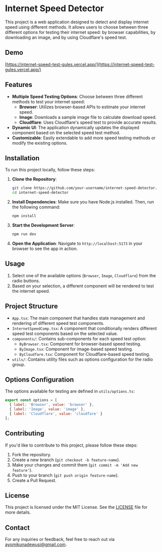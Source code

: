 # Internet Speed Detector

This project is a web application designed to detect and display internet speed using different methods. It allows users to choose between three different options for testing their internet speed: by browser capabilities, by downloading an image, and by using Cloudflare's speed test.

## Demo
[https://internet-speed-test-gules.vercel.app/](https://internet-speed-test-gules.vercel.app/)

## Features

- **Multiple Speed Testing Options**: Choose between three different methods to test your internet speed:
    - **Browser**: Utilizes browser-based APIs to estimate your internet speed.
    - **Image**: Downloads a sample image file to calculate download speed.
    - **Cloudflare**: Uses Cloudflare's speed test to provide accurate results.
- **Dynamic UI**: The application dynamically updates the displayed component based on the selected speed test method.
- **Customizable**: Easily extendable to add more speed testing methods or modify the existing options.

## Installation

To run this project locally, follow these steps:

1. **Clone the Repository**:
   ```bash
   git clone https://github.com/your-username/internet-speed-detector.git
   cd internet-speed-detector
   ```

2. **Install Dependencies**:
   Make sure you have Node.js installed. Then, run the following command:
   ```bash
   npm install
   ```

3. **Start the Development Server**:
   ```bash
   npm run dev
   ```

4. **Open the Application**:
   Navigate to `http://localhost:5173` in your browser to see the app in action.

## Usage

1. Select one of the available options (`Browser`, `Image`, `Cloudflare`) from the radio buttons.
2. Based on your selection, a different component will be rendered to test the internet speed.

## Project Structure

- `App.tsx`: The main component that handles state management and rendering of different speed test components.
- `InternetSpeedComp.tsx`: A component that conditionally renders different speed test components based on the selected value.
- `components/`: Contains sub-components for each speed test option:
    - `ByBrowser.tsx`: Component for browser-based speed testing.
    - `ByImage.tsx`: Component for image-based speed testing.
    - `ByCloudfare.tsx`: Component for Cloudflare-based speed testing.
- `utils/`: Contains utility files such as options configuration for the radio group.

## Options Configuration

The options available for testing are defined in `utils/options.ts`:

```js
export const options = [
  { label: 'Browser', value: 'browser' },
  { label: 'Image', value: 'image' },
  { label: 'Cloudflare', value: 'cloudfare' }
];
```

## Contributing

If you'd like to contribute to this project, please follow these steps:

1. Fork the repository.
2. Create a new branch (`git checkout -b feature-name`).
3. Make your changes and commit them (`git commit -m 'Add new feature'`).
4. Push to your branch (`git push origin feature-name`).
5. Create a Pull Request.

## License

This project is licensed under the MIT License. See the [LICENSE](LICENSE) file for more details.

## Contact

For any inquiries or feedback, feel free to reach out via [ayomikunadewusi@gmail.com](mailto:ayomikunadewusi@gmail.com).
